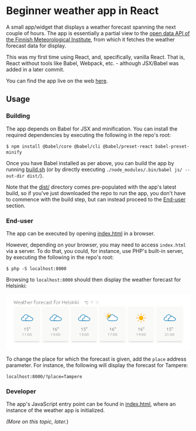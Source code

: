 # Beginner weather app in React
A small app/widget that displays a weather forecast spanning the next couple of hours. The app is essentially a partial view to the [open data API of the Finnish Meteorological Institute](https://en.ilmatieteenlaitos.fi/open-data-manual), from which it fetches the weather forecast data for display.

This was my first time using React, and, specifically, vanilla React. That is, React without tools like Babel, Webpack, etc. - although JSX/Babel was added in a later commit.

You can find the app live on the web [here](http://tarpeeksihyvaesoft.com/s/weather-app/).

## Usage

### Building
The app depends on Babel for JSX and minification. You can install the required dependencies by executing the following in the repo's root:
```
$ npm install @babel/core @babel/cli @babel/preset-react babel-preset-minify
```

Once you have Babel installed as per above, you can build the app by running [build.sh](build.sh) (or by directly executing `./node_modules/.bin/babel js/ --out-dir dist/`).

Note that the [dist/](dist/) directory comes pre-populated with the app's latest build, so if you've just downloaded the repo to run the app, you don't have to commence with the build step, but can instead proceed to the [End-user](#end-user) section.

### End-user
The app can be executed by opening [index.html](index.html) in a browser.

However, depending on your browser, you may need to access `index.html` via a server. To do that, you could, for instance, use PHP's built-in server, by executing the following in the repo's root:
```
$ php -S localhost:8000
```

Browsing to `localhost:8000` should then display the weather forecast for Helsinki:

![](images/screenshots/app.png) 

To change the place for which the forecast is given, add the `place` address parameter. For instance, the following will display the forecast for Tampere:
```
localhost:8000/?place=Tampere
```

### Developer
The app's JavaScript entry point can be found in [index.html](index.html), where an instance of the weather app is initialized.

*(More on this topic, later.*)